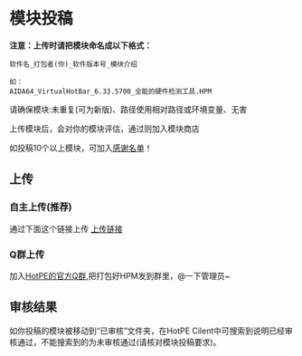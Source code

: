 # 模块投稿
**注意：上传时请把模块命名成以下格式：**

```
软件名_打包者(你)_软件版本号_模块介绍

如：
AIDA64_VirtualHotBar_6.33.5700_全能的硬件检测工具.HPM
```

请确保模块:未重复(可为新版)、路径使用相对路径或环境变量、无害

上传模块后，会对你的模块评估，通过则加入模块商店

如投稿10个以上模块，可加入[感谢名单](https://docs.hotpe.top/overview/thanks.html#%E6%A8%A1%E5%9D%97)！

## 上传
### 自主上传(推荐)
通过下面这个链接上传
[上传链接](https://zzvcom-my.sharepoint.cn/:f:/g/personal/vhbs_sunteacher_cn/Ekt5NQ9sCIpIsUsPIae9tnIBKpCsvuFeSv5OqVXkEp5T2g?e=r1q2hP)

### Q群上传
加入[HotPE的官方Q群](https://www.hotpe.top/QQGroup/),把打包好HPM发到群里，@一下管理员~

## 审核结果
如你投稿的模块被移动到“已审核”文件夹，在HotPE Cilent中可搜索到说明已经审核通过，不能搜索到的为未审核通过(请核对模块投稿要求)。
